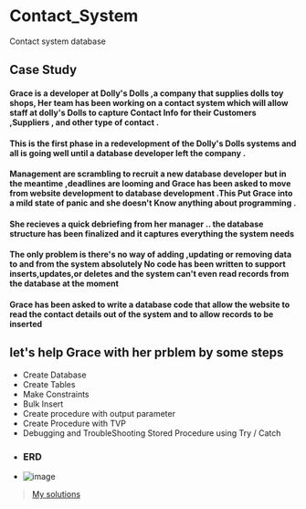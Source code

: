 # Contact_System
Contact system database
## Case Study
#### Grace is a developer at Dolly's Dolls ,a company that supplies dolls toy shops, Her team has been working on a contact system which will allow staff at dolly's Dolls to capture Contact Info for their Customers ,Suppliers , and other type of contact .
#### This is the first phase in a redevelopment of the Dolly's Dolls systems and all is going well until a database developer left the company .
#### Management are scrambling to recruit a new database developer but in the meantime ,deadlines are looming and Grace has been asked to move from website development to database development .This Put Grace into a mild state of panic and she doesn't Know anything about programming .
#### She recieves a quick debriefing from her manager .. the database structure has been finalized and it captures everything the system needs 
#### The only problem  is there's no way of adding ,updating or removing data to and from the system absolutely No code has been written to support inserts,updates,or deletes and the system can't even read records from the database at the moment 
#### Grace has been asked to write a database code that allow the website to read the contact details out of the system and to allow records to be inserted 
## let's help Grace with her prblem by some steps 
- Create Database
- Create Tables
- Make Constraints
- Bulk Insert
- Create procedure with output parameter
- Create Procedure with TVP
- Debugging and TroubleShooting Stored Procedure using Try / Catch
- ### ERD 
- ![image](https://user-images.githubusercontent.com/93515671/189213273-2835ac50-b2bc-417d-8e8a-24b0583c92aa.png)
> [My solutions](https://github.com/EbrahimTarek/Contact_System/blob/main/Contact%20database.sql)


